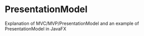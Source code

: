 # PresentationModel
Explanation of MVC/MVP/PresentationModel and an example of PresentationModel in JavaFX
